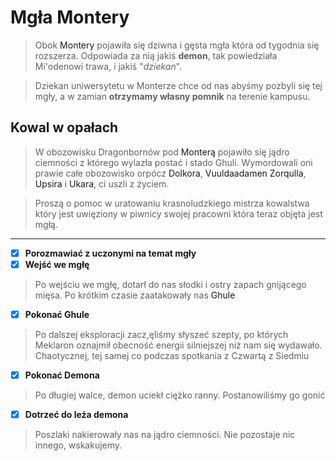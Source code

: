 <h1>Mgła Montery</h1>

> Obok <a data-path="Lokacje/Montera.md">Montery</a> pojawiła się dziwna i gęsta mgła która od tygodnia się rozszerza. Odpowiada za nią jakiś **demon**, tak powiedziała Mi'odenowi trawa, i jakiś "*dziekan*". 

> Dziekan uniwersytetu w Monterze chce od nas abyśmy pozbyli się tej mgły, a w zamian **otrzymamy własny pomnik** na terenie kampusu.

<h2>Kowal w opałach</h2>

> W obozowisku Dragonbornów pod <a data-path="Lokacje/Montera.md">Monterą</a> pojawiło się jądro ciemności z którego wylazła postać i stado Ghuli. Wymordowali oni prawie całe obozowisko orpócz <a data-path="NPC/Dolkor.md">Dolkora</a>, <a data-path="NPC/Vuuldaadamen Zorqull.md">Vuuldaadamen Zorqulla</a>, <a>Upsira</a> i <a>Ukara</a>, ci uszli z życiem. <br> 

> Proszą o pomoc w uratowaniu krasnoludzkiego mistrza kowalstwa który jest uwięziony w piwnicy swojej pracowni która teraz objęta jest mgłą.

---

- [x] **Porozmawiać z uczonymi na temat mgły**
- [x] **Wejść we mgłę**

> Po wejściu we mgłę, dotarł do nas słodki i ostry zapach gnijącego mięsa. Po krótkim czasie zaatakowały nas <a data-path="Bestiariusz.md">Ghule</a>

- [x] **Pokonać Ghule**

> Po dalszej eksploracji zacz,ęliśmy słyszeć szepty, po których Meklaron oznajmił obecność energii silniejszej niż nam się wydawało. Chaotycznej, tej samej co podczas spotkania z Czwartą z Siedmiu

- [X] **Pokonać Demona**

> Po długiej walce, demon uciekł ciężko ranny. Postanowiliśmy go gonić

- [X] **Dotrzeć do leża demona**

> Poszlaki nakierowały nas na jądro ciemności. Nie pozostaje nic innego, wskakujemy.